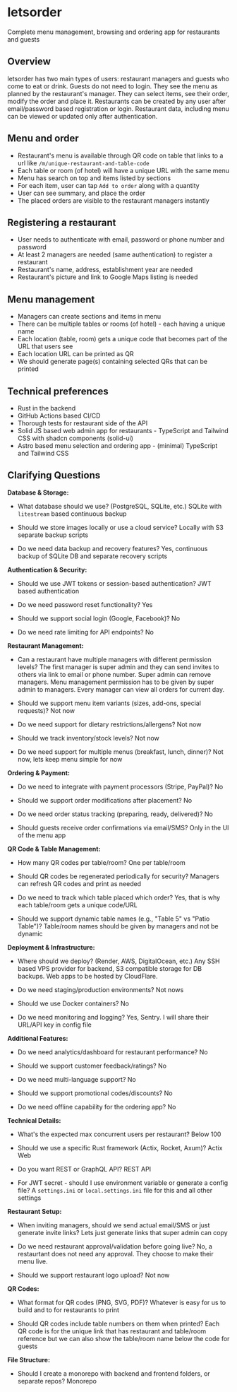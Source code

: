 # letsorder
Complete menu management, browsing and ordering app for restaurants and guests

## Overview
letsorder has two main types of users: restaurant managers and guests who come to eat or drink. Guests do not need to login. They see the menu as planned by the restaurant's manager. They can select items, see their order, modify the order and place it. Restaurants can be created by any user after email/password based registration or login. Restaurant data, including menu can be viewed or updated only after authentication.

## Menu and order
- Restaurant's menu is available through QR code on table that links to a url like `/m/unique-restaurant-and-table-code`
- Each table or room (of hotel) will have a unique URL with the same menu
- Menu has search on top and items listed by sections
- For each item, user can tap `Add to order` along with a quantity
- User can see summary, and place the order
- The placed orders are visible to the restaurant managers instantly

## Registering a restaurant
- User needs to authenticate with email, password or phone number and password
- At least 2 managers are needed (same authentication) to register a restaurant
- Restaurant's name, address, establishment year are needed
- Restaurant's picture and link to Google Maps listing is needed

## Menu management
- Managers can create sections and items in menu
- There can be multiple tables or rooms (of hotel) - each having a unique name
- Each location (table, room) gets a unique code that becomes part of the URL that users see
- Each location URL can be printed as QR
- We should generate page(s) containing selected QRs that can be printed

## Technical preferences
- Rust in the backend
- GitHub Actions based CI/CD
- Thorough tests for restaurant side of the API
- Solid JS based web admin app for restaurants - TypeScript and Tailwind CSS with shadcn components (solid-ui)
- Astro based menu selection and ordering app - (minimal) TypeScript and Tailwind CSS

## Clarifying Questions
**Database & Storage:**
- What database should we use? (PostgreSQL, SQLite, etc.)
SQLite with `litestream` based continuous backup

- Should we store images locally or use a cloud service?
Locally with S3 separate backup scripts

- Do we need data backup and recovery features?
Yes, continuous backup of SQLite DB and separate recovery scripts

**Authentication & Security:**
- Should we use JWT tokens or session-based authentication?
JWT based authentication

- Do we need password reset functionality?
Yes

- Should we support social login (Google, Facebook)?
No

- Do we need rate limiting for API endpoints?
No

**Restaurant Management:**
- Can a restaurant have multiple managers with different permission levels?
The first manager is super admin and they can send invites to others via link to email or phone number. Super admin can remove managers. Menu management permission has to be given by super admin to managers. Every manager can view all orders for current day.

- Should we support menu item variants (sizes, add-ons, special requests)?
Not now

- Do we need support for dietary restrictions/allergens?
Not now

- Should we track inventory/stock levels?
Not now

- Do we need support for multiple menus (breakfast, lunch, dinner)?
Not now, lets keep menu simple for now

**Ordering & Payment:**
- Do we need to integrate with payment processors (Stripe, PayPal)?
No

- Should we support order modifications after placement?
No

- Do we need order status tracking (preparing, ready, delivered)?
No

- Should guests receive order confirmations via email/SMS?
Only in the UI of the menu app

**QR Code & Table Management:**
- How many QR codes per table/room?
One per table/room

- Should QR codes be regenerated periodically for security?
Managers can refresh QR codes and print as needed

- Do we need to track which table placed which order?
Yes, that is why each table/room gets a unique code/URL

- Should we support dynamic table names (e.g., "Table 5" vs "Patio Table")?
Table/room names should be given by managers and not be dynamic

**Deployment & Infrastructure:**
- Where should we deploy? (Render, AWS, DigitalOcean, etc.)
Any SSH based VPS provider for backend, S3 compatible storage for DB backups. Web apps to be hosted by CloudFlare.

- Do we need staging/production environments?
Not nows

- Should we use Docker containers?
No

- Do we need monitoring and logging?
Yes, Sentry. I will share their URL/API key in config file

**Additional Features:**
- Do we need analytics/dashboard for restaurant performance?
No

- Should we support customer feedback/ratings?
No

- Do we need multi-language support?
No

- Should we support promotional codes/discounts?
No

- Do we need offline capability for the ordering app?
No

**Technical Details:**
- What's the expected max concurrent users per restaurant?
Below 100

- Should we use a specific Rust framework (Actix, Rocket, Axum)?
Actix Web

- Do you want REST or GraphQL API?
REST API

- For JWT secret - should I use environment variable or generate a config file?
A `settings.ini` or `local.settings.ini` file for this and all other settings

**Restaurant Setup:**
- When inviting managers, should we send actual email/SMS or just generate invite links?
Lets just generate links that super admin can copy

- Do we need restaurant approval/validation before going live?
No, a restaurtant does not need any approval. They choose to make their menu live.

- Should we support restaurant logo upload?
Not now

**QR Codes:**
- What format for QR codes (PNG, SVG, PDF)?
Whatever is easy for us to build and to for restaurants to print

- Should QR codes include table numbers on them when printed?
Each QR code is for the unique link that has restaurant and table/room reference but we can also show the table/room name below the code for guests

**File Structure:**
- Should I create a monorepo with backend and frontend folders, or separate repos?
Monorepo
